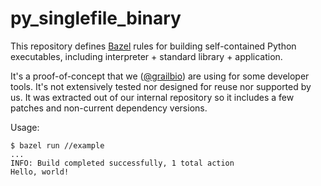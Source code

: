 # py_singlefile_binary

This repository defines [Bazel](https://bazel.build/) rules for building self-contained
Python executables, including interpreter + standard library + application.

It's a proof-of-concept that we ([@grailbio](https://github.com/grailbio)) are using for some developer tools.
It's not extensively tested nor designed for reuse nor supported by us. It was extracted
out of our internal repository so it includes a few patches and non-current dependency versions.

Usage:
```
$ bazel run //example
...
INFO: Build completed successfully, 1 total action
Hello, world!
```
